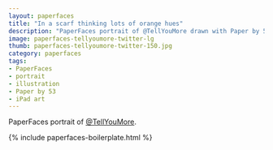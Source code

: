 ```yaml
---
layout: paperfaces
title: "In a scarf thinking lots of orange hues"
description: "PaperFaces portrait of @TellYouMore drawn with Paper by 53 on an iPad."
image: paperfaces-tellyoumore-twitter-lg
thumb: paperfaces-tellyoumore-twitter-150.jpg
category: paperfaces
tags: 
- PaperFaces
- portrait
- illustration
- Paper by 53
- iPad art
---
```


PaperFaces portrait of [@TellYouMore](http://twitter.com/TellYouMore).

{% include paperfaces-boilerplate.html %}